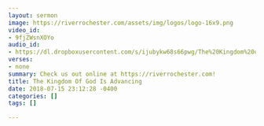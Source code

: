 ```yaml
---
layout: sermon
image: https://riverrochester.com/assets/img/logos/logo-16x9.png
video_id:
- 9fjZWsnXOYo
audio_id:
- https://dl.dropboxusercontent.com/s/ijubykw68s66pwg/The%20Kingdom%20of%20God%20is%20Advancing.mp3?dl=0
verses:
- none
summary: Check us out online at https://riverrochester.com!
title: The Kingdom Of God Is Advancing
date: 2018-07-15 23:12:28 -0400
categories: []
tags: []

---
```

